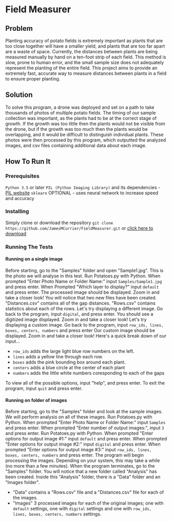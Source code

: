 # Field Measurer

## Problem

Planting accuracy of potato fields is extremely important as plants that are too close together will have a smaller yield, and plants that are too far apart are a waste of space. Currently, the distances between plants are being measured manually by hand on a ten-foot strip of each field. This method is slow, prone to human error, and the small sample size does not adequately represent the planting of the entire field. This project aims to provide an extremely fast, accurate way to measure distances between plants in a field to ensure proper planting.


## Solution

To solve this program, a drone was deployed and set on a path to take thousands of photos of multiple potato fields. The timing of our sample collection was important, as the plants had to be at the correct stage of growth. If the growth was too little then the plants would not be visible from the drone, but if the growth was too much then the plants would be overlapping, and it would be difficult to distinguish individual plants. These photos were then processed by this program, which outputted the analyzed images, and csv files containing additional data about each image.


## How To Run It
### Prerequisites
`Python 3.5` or later
`PIL (Python Imaging Library)` and its dependencies - [PIL website](https://pillow.readthedocs.io/en/stable/index.html)
`sklearn` OPTIONAL - uses neural network to increase speed and accuracy

### Installing
Simply clone or download the repository
```git clone https://github.com/JamesMCurrier/FieldMeasurer.git```
or [click here to download](https://github.com/JamesMCurrier/FieldMeasurer/archive/master.zip)

### Running The Tests
#### Running on a single image
Before starting, go to the "Samples" folder and open "Sample1.jpg". This is the photo we will analyse in this test. 
Run Potatoes.py with Python.
When prompted "Enter Photo Name or Folder Name:" input `Samples/Sample1.jpg` and press enter.
When Prompted "Which layer to display?" input `default` and press enter.
The processed image should be displayed. Zoom in and take a closer look!
You will notice that two new files have been created. "Distances.csv" contains all of the gap distances. "Rows.csv" contains statistics about each of the rows.
Let's try displaying a different image. Go back to the program, input `digital`, and press enter.
You should see a digitized image displayed. Zoom in and take a closer look!
Let's try displaying a custom image. Go back to the program, input `row_ids, lines, boxes, centers, numbers` and press enter
Our custom image should be displayed. Zoom in and take a closer look!
Here's a quick break down of our input...
+ `row_ids` adds the large light blue row numbers on the left.
+ `lines` adds a yellow line through each row.
+ `boxes` adds the pink bounding box around each plant.
+ `centers` adds a blue circle at the center of each plant
+ `numbers` adds the little white numbers coresponding to each of the gaps

To view all of the possible options, input "help", and press enter.
To exit the program, input `quit` and press enter.


#### Running on folder of images
Before starting, go to the "Samples" folder and look at the sample images. We will perform analysis on all of these images.
Run Potatoes.py with Python.
When prompted "Enter Photo Name or Folder Name:" input `Samples` and press enter.
When prompted "Enter number of output images:", input `3` and press enter.
Run Potatoes.py with Python.
When prompted "Enter options for output image #1:" input `default` and press enter.
When prompted "Enter options for output image #2:" input `digital` and press enter.
When prompted "Enter options for output image #3:" input `row_ids, lines, boxes, centers, numbers` and press enter.
The program will begin processing the images. Depending on your system, this may take a while (no more than a few minutes).
When the program terminates, go to the "Samples" folder. You will notice that a new folder called "Analysis" has been created.
Inside this "Analysis" folder, there is a "Data" folder and an "Images folder". 
+ "Data" contains a "Rows.csv" file and a "Distances.csv" file for each of the images.
+ "Images" 3 processed images for each of the original images; one with `default` settings, one with `digital` settings and one with `row_ids, lines, boxes, centers, numbers` settings.
